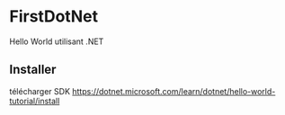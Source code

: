 # FirstDotNet
Hello World utilisant .NET

## Installer 

télécharger SDK 
https://dotnet.microsoft.com/learn/dotnet/hello-world-tutorial/install

